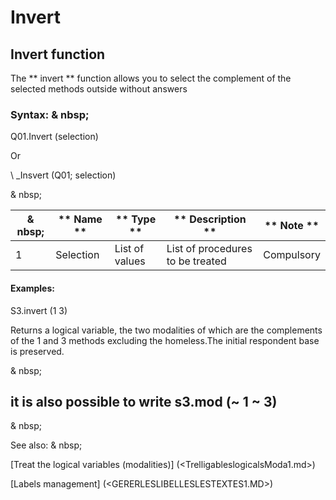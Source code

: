 # Invert

## Invert function

The ** invert ** function allows you to select the complement of the selected methods outside without answers

### Syntax: & nbsp;

Q01.Invert (selection)

Or

\ _Insvert (Q01; selection)

& nbsp;

|& nbsp;|** Name ** |** Type ** |** Description ** |** Note ** |
|--- |--- |--- |--- |--- |
|&#49;|Selection |List of values ​​|List of procedures to be treated |Compulsory |


#### Examples:

S3.invert (1 3)

Returns a logical variable, the two modalities of which are the complements of the 1 and 3 methods excluding the homeless.The initial respondent base is preserved.

& nbsp;

## it is also possible to write s3.mod (~ 1 ~ 3)

& nbsp;

See also: & nbsp;

[Treat the logical variables (modalities)] (<TrelligableslogicalsModa1.md>)

[Labels management] (<GERERLESLIBELLESLESTEXTES1.MD>)